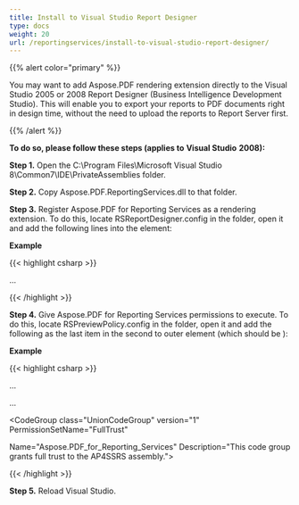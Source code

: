 ```yaml
---
title: Install to Visual Studio Report Designer
type: docs
weight: 20
url: /reportingservices/install-to-visual-studio-report-designer/
---
```


{{% alert color="primary" %}} 

You may want to add Aspose.PDF rendering extension directly to the Visual Studio 2005 or 2008 Report Designer (Business Intelligence Development Studio). This will enable you to export your reports to PDF documents right in design time, without the need to upload the reports to Report Server first.

{{% /alert %}} 

**To do so, please follow these steps (applies to** **Visual Studio** **2008):**

**Step 1.** Open the C:\Program Files\Microsoft Visual Studio 8\Common7\IDE\PrivateAssemblies folder.

**Step 2.** Copy Aspose.PDF.ReportingServices.dll to that folder.

**Step 3.** Register Aspose.PDF for Reporting Services as a rendering extension. To do this, locate RSReportDesigner.config in the folder, open it and add the following lines into the <Render> element:

**Example**

{{< highlight csharp >}}

 <Render>

...

<!--Start here.-->

<Extension Name="APPDF" Type="Aspose.PDF.ReportingServices.Renderer,Aspose.PDF.ReportingServices"/>

</Render>



{{< /highlight >}}

**Step 4.** Give Aspose.PDF for Reporting Services permissions to execute. To do this, locate RSPreviewPolicy.config in the folder, open it and add the following as the last item in the second to outer <CodeGroup> element (which should be <CodeGroup class="FirstMatchCodeGroup" version="1" PermissionSetName="Execution" Description="This code group grants MyComputer code Execution permission.">):

**Example**

{{< highlight csharp >}}

 <CodeGroup>

...

<CodeGroup>

...

<!--Start here.-->

<CodeGroup class="UnionCodeGroup" version="1" PermissionSetName="FullTrust"

Name="Aspose.PDF_for_Reporting_Services" Description="This code group grants full trust to the AP4SSRS assembly.">

<IMembershipCondition class="StrongNameMembershipCondition" version="1" PublicKeyBlob="00240000048000009400000006020000002400005253413100040000010001000734cc24bfcebd7aa8c6e2bf8af5c2b95c7a7e6092abb60d68a7d9efde285cf7dce7f354b44cf3064e8ad85bddfe405ad1e51855d9a1367c15cb34529988feeee0c3279caecdb6dfd7f94c5364d2bd282c4f93493d56d33df36f97da8fd71bb7dc4b0e7f1428b926291cdea7cec1085aa9cc0f6771e4fc2f5772603eee3afaaa" />

</CodeGroup>

<!--End here. -->

</CodeGroup>

</CodeGroup>



{{< /highlight >}}

**Step 5.** Reload Visual Studio.

